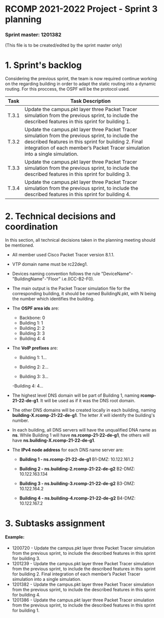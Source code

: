 RCOMP 2021-2022 Project - Sprint 3 planning
===========================================
### Sprint master: 1201382 ###
(This file is to be created/edited by the sprint master only)

# 1. Sprint's backlog #
Considering the previous sprint, the team is now required continue working on the regarding building in order to
adapt the static routing into a dynamic routing. For this proccess, the OSPF will be the protocol used.

| Task | Task Description                                                                                                                                                                                                 |
|------|------------------------------------------------------------------------------------------------------------------------------------------------------------------------------------------------------------------|
|T.3.1 | Update the campus.pkt layer three Packet Tracer simulation from the previous sprint, to include the described features in this sprint for building 1.      |
|T.3.2 | Update the campus.pkt layer three Packet Tracer simulation from the previous sprint, to include the described features in this sprint for building 2. Final integration of each member’s Packet Tracer simulation into a single simulation. |
|T.3.3 | Update the campus.pkt layer three Packet Tracer simulation from the previous sprint, to include the described features in this sprint for building 3.                                                                                       |
|T.3.4 | Update the campus.pkt layer three Packet Tracer simulation from the previous sprint, to include the described features in this sprint for building 4.                                                                                      |


# 2. Technical decisions and coordination #
In this section, all technical decisions taken in the planning meeting should be mentioned. 		

-   All member used Cisco Packet Tracer version 8.1.1.

-   VTP domain name must be rc22deg1.

-   Devices naming convention follows the rule "DeviceName"-"BuildingName"-"Floor" i.e.(ICC-B2-F0).

-   The main output is the Packet Tracer simulation file for the corresponding building, it should be named BuildingN.pkt, with N being the number which identifies the building.

-	The **OSPF area ids** are:
     - Backbone: 0
     - Building 1: 1
     - Building 2: 2
     - Building 3: 3
     - Building 4: 4


-	The **VoIP prefixes** are:
     - Building 1: 1...
     
     - Building 2: 2...
     
     - Building 3: 3...
     
     -Building 4: 4...


-	The highest level DNS domain will be part of Building 1, naming **rcomp-21-22-de-g1**.
     It will be used as if it was the DNS root domain.

-	The other DNS domains will be created locally in each building, naming **building-X.rcomp-21-22-de-g1**.
     The letter *X* will identify the building's number.

-	In each building, all DNS servers will have the unqualified DNA name as **ns**.
     While Building 1 will have **ns.rcomp-21-22-de-g1**, the others will have **ns.building-X.rcomp-21-22-de-g1**.

-	The **IPv4 node address** for each DNS name server are:
     - **Building 1 - ns.rcomp-21-22-de-g1**
        B1-DMZ: 10.122.161.2

	 - **Building 2 - ns.building-2.rcomp-21-22-de-g2**
		B2-DMZ: 10.122.163.134
		
	 - **Building 3 - ns.building-3.rcomp-21-22-de-g2**
		B3-DMZ: 10.122.164.2
		
	 - **Building 4 - ns.building-4.rcomp-21-22-de-g2**
		B4-DMZ: 10.122.167.2
	 

# 3. Subtasks assignment #

#### Example: ####


* 1200720 - Update the campus.pkt layer three Packet Tracer simulation from the previous sprint, to include the described features in this sprint for building 3. 
* 1201239 - Update the campus.pkt layer three Packet Tracer simulation from the previous sprint, to include the described features in this sprint for building 2. Final integration of each member’s Packet Tracer simulation into a single simulation.
* 1201382 - Update the campus.pkt layer three Packet Tracer simulation from the previous sprint, to include the described features in this sprint for building 4.
* 1201386 - Update the campus.pkt layer three Packet Tracer simulation from the previous sprint, to include the described features in this sprint for building 1.
  
